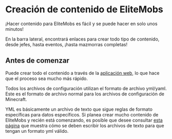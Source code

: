 # Creación de contenido de EliteMobs

¡Hacer contenido para EliteMobs es fácil y se puede hacer en solo unos minutos!

En la barra lateral, encontrará enlaces para crear todo tipo de contenido, desde jefes, hasta eventos, ¡hasta mazmorras completas!

## Antes de comenzar

Puede crear todo el contenido a través de la [aplicación web](https://magmaguy.com/webapp/webapp.html), lo que hace que el proceso sea mucho más rápido.

Todos los archivos de configuración utilizan el formato de archivo yml/yaml. Este es el formato de archivo normal para los archivos de configuración de Minecraft.

YML es básicamente un archivo de texto que sigue reglas de formato específicas para datos específicos. Si planea crear mucho contenido de EliteMobs y recién está comenzando, es posible que desee consultar [esta página]($langage$/global/configuration_file_guide.md) que muestra cómo se deben escribir los archivos de texto para que tengan un formato yml válido.
